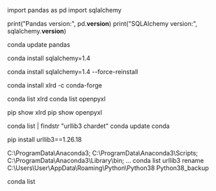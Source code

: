 import pandas as pd
import sqlalchemy

print("Pandas version:", pd.__version__)
print("SQLAlchemy version:", sqlalchemy.__version__)

conda update pandas

conda install sqlalchemy=1.4

conda install sqlalchemy=1.4 --force-reinstall

conda install xlrd -c conda-forge

conda list xlrd
conda list openpyxl

pip show xlrd
pip show openpyxl

conda list | findstr "urllib3 chardet"
conda update conda

pip install urllib3==1.26.18

C:\ProgramData\Anaconda3;
C:\ProgramData\Anaconda3\Scripts;
C:\ProgramData\Anaconda3\Library\bin;
...
conda list urllib3
rename C:\Users\User\AppData\Roaming\Python\Python38 Python38_backup

conda list








